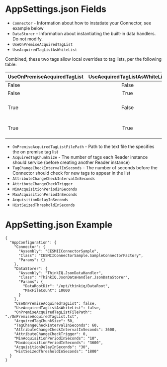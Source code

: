 ﻿# AppSettings.json Fields

- `Connector` - Information about how to instatiate your Connector, see example below
- `DataStorer` - Information about instantiating the built-in data handlers. Do not modify.
- `UseOnPremiseAcquiredTagList`
- `UseAcquiredTagListAsWhiteList`

Combined, these two tags allow local overrides to tag lists, per the following table:

| UseOnPremiseAcquiredTagList | UseAcquiredTagListAsWhiteList  | Result            |
| :-------------------------- | :----------------------------: | ----------------: |
| False                       | False                          | Cloud configured  |
| False                       | True                           | Cloud configured  |
| True                        | False                          | Uses OnPremiseAcquiredTagListFilePath, but show all tags in the Cloud   |
| True                        | True                           | Uses OnPremiseAcquiredTagListFilePath, hides other tags from the Cloud  |

- `OnPremiseAcquiredTagListFilePath` - Path to the text file the specifies the on premise tag list
- `AcquiredTagChunkSize` - The number of tags each Reader instance should service (before creating another Reader instance)
- `TagChangeCheckIntervalInSeconds` - The number of seconds before the Connector should check for new tags to appear in the list
- `AttributeChangeCheckIntervalInSeconds`
- `AttributeChangeCheckTrigger`
- `MinAcquisitionPeriodInSeconds`
- `MaxAcquisitionPeriodInSeconds`
- `AcquisitionDelayInSeconds`
- `HistSeizedThresholdInSeconds`

# AppSetting.json Example
```
{
  "AppConfiguration": {
    "Connector": {
      "Assembly": "CESMIIConnectorSample",
      "Class": "CESMIIConnectorSample.SampleConnectorFactory",
      "Params": {}
    },
    "DataStorer": {
      "Assembly": "ThinkIQ.JsonDataHandler",
      "Class": "ThinkIQ.JsonDataHandler.JsonDataStorer",
      "Params": {
        "DataRootDir": "/opt/thinkiq/DataRoot",
        "MaxFileCount": 10000
      }
    },
    "UseOnPremiseAcquiredTagList": false,
    "UseAcquiredTagListAsWhiteList": false,
    "OnPremiseAcquiredTagListFilePath": "./OnPremiseAcquiredTagList.txt",
    "AcquiredTagChunkSize": 50,
    "TagChangeCheckIntervalInSeconds": 60,
    "AttributeChangeCheckIntervalInSeconds": 3600,
    "AttributeChangeCheckTrigger": 0,
    "MinAcquisitionPeriodInSeconds": "10",
    "MaxAcquisitionPeriodInSeconds": "3600",
    "AcquisitionDelayInSeconds": "30",
    "HistSeizedThresholdInSeconds": "1800"
  }
}
```
